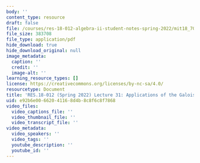 ```yaml
---
body: ''
content_type: resource
draft: false
file: /courses/res-18-012-algebra-ii-student-notes-spring-2022/mit18_702s22_lec31.pdf
file_size: 383708
file_type: application/pdf
hide_download: true
hide_download_original: null
image_metadata:
  caption: ''
  credit: ''
  image-alt: ''
learning_resource_types: []
license: https://creativecommons.org/licenses/by-nc-sa/4.0/
resourcetype: Document
title: 'RES.18-012 (Spring 2022) Lecture 31: Applications of the Galois Correspondence'
uid: e92b6e00-6620-4116-8d4b-8c8f6c8f7868
video_files:
  video_captions_file: ''
  video_thumbnail_file: ''
  video_transcript_file: ''
video_metadata:
  video_speakers: ''
  video_tags: ''
  youtube_description: ''
  youtube_id: ''
---
```

